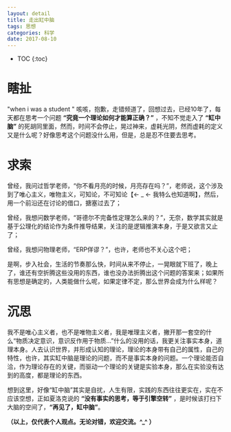 ```yaml
---
layout: detail
title: 走出缸中脑
tags: 思想
categories: 科学
date: 2017-08-10
---
```


* TOC
{:toc}

# 瞎扯

"when i was a student " 咳咳，抱歉，走错频道了，回想过去，已经10年了，每天都在思考一个问题 **“究竟一个理论如何才能算正确？”** ，不知不觉走入了 **“缸中脑”** 的死胡同里面，然而，时间不会停止，晃过神来，虚耗光阴，然而虚耗的定义又是什么呢？好像思考这个问题没什么用，但是，总是忍不住要去思考。

# 求索

曾经，我问过哲学老师，“你不看月亮的时候，月亮存在吗？”，老师说，这个涉及到了唯心主义，唯物主义，可知论，不可知论【← _ ← 我特么也知道啊】，然后，用一个前沿还在讨论的借口，搪塞过去了；

曾经，我想问数学老师，“哥德尔不完备性定理怎么来的？”，无奈，数学其实就是基于公理化的结论作为条件推导结果，关注的是逻辑推演本身，于是又欲言又止了；

曾经，我想问物理老师，“ERP佯谬？”，也许，老师也不关心这个吧；

是啊，步入社会，生活的节奏那么快，时间从来不停止，一晃眼就下班了，晚上了，谁还有空折腾这些没用的东西，谁也没办法折腾出这个问题的答案来；如果所有思想是确定的，人类能做什么呢，如果定律不定，那么世界会成为什么样呢？

# 沉思

我不是唯心主义者，也不是唯物主义者，我是唯理主义者，撇开那一套空的什么“物质决定意识，意识反作用于物质...”什么的没用的话，我更关注事实本身，道理本身。人去认识世界，并形成认知的理论，理论的本身带有自己的属性，自己的特性，也许，其实缸中脑是理论的问题，而不是事实本身的问题。一个理论能否自洽，作为理论存在的关键，而驱动一个理论的关键是实验本身，那么在实验没有达到的高度，都是理论的东西。

想到这里，好像“缸中脑”其实是自扰，人生有限，实践的东西往往更实在，实在不应该空想，正如夏洛克说的 **“没有事实的思考，等于引擎空转”** ，是时候该打扫下大脑的空间了，**“再见了，缸中脑”**。







**（以上，仅代表个人观点。无论对错，欢迎交流。^_^ ）**
